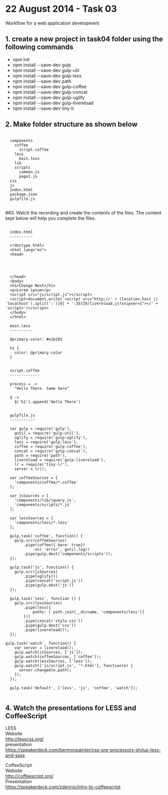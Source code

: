 22 August 2014 - Task 03
========================

Workflow for a web application development

## 1. create a new project in task04 folder using the following commands

  - npm init
  - npm install --save-dev gulp
  - npm install --save-dev gulp-util
  - npm install --save-dev gulp-less
  - npm install --save-dev path
  - npm install --save-dev gulp-coffee
  - npm install --save-dev gulp-concat
  - npm install --save-dev gulp-uglify
  - npm install --save-dev gulp-livereload
  - npm install --save-dev tiny-lr

## 2. Make folder structure as shown below

  <pre><code>
  components
    coffee
      script.coffee
    less
      main.less
    lib
    scripts
      common.js
      page1.js
  css
  js
  index.html
  package.json
  gulpfile.js
  </code></pre>

##3. Watch the recording and create the contents of the files.  The content kept below will help you complete the files.

  <pre><code>
  index.html
  ----------

  &lt;!doctype html&gt;
  &lt;html lang=&quot;en&quot;&gt;
  &lt;head&gt;

    <meta charset=&quot;UTF-8&quot;>
    <title>Workflow</title>
    <link rel=&quot;stylesheet&quot; href=&quot;css/style.css&quot; >
  &lt;/head&gt;
  &lt;body&gt;
  &lt;h1&gt;Change Next&lt;/h1&gt;
  &lt;p&gt;Lorem ipsum&lt;/p&gt;
  &lt;script src=&quot;js/script.js&quot;&gt;&lt;/script&gt;
  &lt;script&gt;document.write(&apos;&lt;script src=&quot;http://&apos; + (location.host || &apos;localhost&apos;).split(&apos;:&apos;)[0] + &apos;:35729/livereload.js?snipver=1&quot;&gt;&lt;/&apos; + &apos;script&gt;&apos;)&lt;/script&gt;
  &lt;/body&gt;
  &lt;/html&gt;

  main.less
  ----------

  @primary-color: #e1b283

  h1 {
  	color: @primary-color
  }


  script.coffee
  -------------

  process = -&gt;
  	&quot;Hello There. Same here&quot;
	
  $ -&gt;
  	$(&apos;h1&apos;).append(&apos;Hello There&apos;)
	

  gulpfile.js
  -----------

  var gulp = require(&apos;gulp&apos;),
  	gutil = require(&apos;gulp-util&apos;),
  	uglify = require(&apos;gulp-uglify&apos;),
  	less = require(&apos;gulp-less&apos;),
  	coffee = require(&apos;gulp-coffee&apos;),
  	concat = require(&apos;gulp-concat&apos;),
  	path = require(&apos;path&apos;),
  	livereload = require(&apos;gulp-livereload&apos;),
  	lr = require(&apos;tiny-lr&apos;),
  	server = lr();

  var coffeeSources = [
  	&apos;components/coffee/*.coffee&apos;
  ];
	
  var jsSources = [
  	&apos;components/lib/jquery.js&apos;,
  	&apos;components/scripts/*.js&apos;
  ];

  var lessSources = [
  	&apos;components/less/*.less&apos;
  ];

  gulp.task(&apos;coffee&apos;, function() {
  	gulp.src(coffeeSources)
  		.pipe(coffee({ bare: true})
  			.on( &apos;error&apos;, gutil.log))
  		.pipe(gulp.dest(&apos;components/scripts&apos;));
  });

  gulp.task(&apos;js&apos;, function() {
  	gulp.src(jsSources)
  		.pipe(uglify())
  		.pipe(concat(&apos;script.js&apos;))
  		.pipe(gulp.dest(&apos;js&apos;))
  });

  gulp.task(&apos;less&apos;, function () {
  	gulp.src(lessSources)
  		.pipe(less({
  			paths: [ path.join(__dirname, &apos;components/less&apos;)]
  		}))
  		.pipe(concat(&apos;style.css&apos;))
  		.pipe(gulp.dest(&apos;css&apos;))
  		.pipe(livereload());
  });

gulp.task(&apos;watch&apos;, function() {
	var server = livereload();
    gulp.watch(jsSources, [&apos;js&apos;]);
    gulp.watch(coffeeSources, [&apos;coffee&apos;]);
    gulp.watch(lessSources, [&apos;less&apos;]);
    gulp.watch([&apos;js/script.js&apos;, &apos;*.html&apos;], function(e) {
      server.changed(e.path);
    });
  });

  gulp.task(&apos;default&apos;, [&apos;less&apos;, &apos;js&apos;, &apos;coffee&apos;, &apos;watch&apos;]);
  </code></pre>
  
## 4. Watch the presentations for LESS and CoffeeScript

  LESS  
  Website  
  http://lesscss.org/  
  presentation  
  https://speakerdeck.com/bermonpainter/css-pre-processors-stylus-less-and-sass  

  CoffeeScript  
  Website  
  http://coffeescript.org/  
  Presentation  
  https://speakerdeck.com/zdennis/intro-to-coffeescript  

  
      
